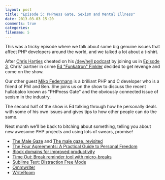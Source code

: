```yaml
---
layout: post
title: "Episode 5: PHPness Gate, Sexism and Mental Illness"
date: 2013-03-03 15:20
comments: true
categories: 
filename: 5
---
```


<p>This was a tricky episode where we talk about some big genuine issues that affect PHP developers around the world, and we talked a lot about a t-shirt.</p>

<p>After <a href="https://twitter.com/grmpyprogrammer">Chris Hartjes</a> cheated on his <a href="http://devhell.info/">/dev/hell podcast</a> by joining us in <a href="http://phptownhall.com/blog/2012/12/20/episode-3-expressionengine-stackexchange/">Episode 3</a>, Chris' partner in crime <a href="http://funkatron.com/">Ed "Funkatron" Finkler</a> decided to get revenge and come on the show.</p>

<p>Our other guest <a href="http://twitter.com/mikointhecity">Miko Federmann</a> is a brilliant PHP and C developer who is a friend of Phil and Ben. She joins us on the show to discuss the recent hullabaloo known as "PHPness Gate" and the obviously connected issue of sexism in the industry.</p>

<p>The second half of the show is Ed talking through how he personally deals with some of his own issues and gives tips to how other people can do the same.</p>

<p>Next month we'll be back to bitching about something, telling you about new awesome PHP projects and using lots of swears, promise!</p>

<ul>
<li><a href="http://aralbalkan.com/scribbles/the-male-gaze-part-ii/">The Male Gaze</a> and <a href="http://aralbalkan.com/scribbles/the-male-gaze-part-ii/">The male gaze, revisited</a></li>
<li><a href="http://www.amazon.com/Four-Agreements-Practical-Personal-Freedom/dp/1878424319">The Four Agreements: A Practical Guide to Personal Freedom</a></li>
<li><a href="http://blog.kowalczyk.info/article/1cm1/Block-domains-for-improved-productivity.html">Block domains for improved productivity</a></li>
<li><a href="http://www.dejal.com/timeout/">Time Out: Break reminder tool with micro-breaks</a></li>
<li><a href="http://www.sublimetext.com/docs/2/distraction_free.html">Sublime Text: Distraction Free Mode</a></li>
<li><a href="http://www.ommwriter.com/">Ommwriter</a></li>
<li><a href="http://www.hogbaysoftware.com/products/writeroom">WriteRoom</a></li>
</ul>
